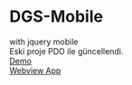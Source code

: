 # DGS-Mobile
with jquery mobile<br />
Eski proje PDO ile güncellendi.<br />
<a href="http://www.emrekurt.net/emre/2" target="_blank">Demo</a><br />
<a href="https://play.google.com/store/apps/details?id=com.globalmedia.birsoru" target="_blank">Webview App</a>
